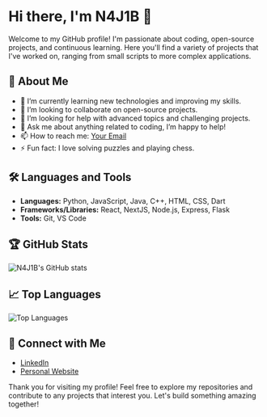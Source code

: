 # Hi there, I'm N4J1B 👋

Welcome to my GitHub profile! I'm passionate about coding, open-source projects, and continuous learning. Here you'll find a variety of projects that I've worked on, ranging from small scripts to more complex applications.

## 🚀 About Me

- 🌱 I’m currently learning new technologies and improving my skills.
- 👯 I’m looking to collaborate on open-source projects.
- 🤔 I’m looking for help with advanced topics and challenging projects.
- 💬 Ask me about anything related to coding, I’m happy to help!
- 📫 How to reach me: [Your Email](mailto:your.email@example.com)
- ⚡ Fun fact: I love solving puzzles and playing chess.

## 🛠️ Languages and Tools

- **Languages:** Python, JavaScript, Java, C++, HTML, CSS, Dart
- **Frameworks/Libraries:** React, NextJS, Node.js, Express, Flask
- **Tools:** Git, VS Code

## 🏆 GitHub Stats

![N4J1B's GitHub stats](https://github-readme-stats.vercel.app/api?username=N4J1B&show_icons=true&theme=radical)

## 📈 Top Languages

![Top Languages](https://github-readme-stats.vercel.app/api/top-langs/?username=N4J1B&layout=compact&theme=radical)

## 🤝 Connect with Me

- [LinkedIn](https://www.linkedin.com/in/aenoen)
- [Personal Website](https://ainuns.my.id)

Thank you for visiting my profile! Feel free to explore my repositories and contribute to any projects that interest you. Let's build something amazing together!
